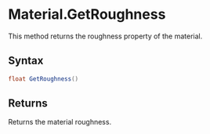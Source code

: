 # Material.GetRoughness

This method returns the roughness property of the material.

## Syntax

```csharp
float GetRoughness()
```

## Returns

Returns the material roughness.